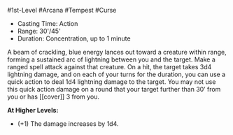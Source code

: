 #1st-Level #Arcana #Tempest #Curse
 
- Casting Time: Action
- Range: 30'/45'
- Duration: Concentration, up to 1 minute  

A beam of crackling, blue energy lances out toward a creature within range, forming a sustained arc of lightning between you and the target. Make a ranged spell attack against that creature. On a hit, the target takes 3d4 lightning damage, and on each of your turns for the duration, you can use a quick action to deal 1d4 lightning damage to the target. You may not use this quick action damage on a round that your target further than 30’ from you or has [[cover]] 3 from you.
 
**At Higher Levels:** 
* (+1) The damage increases by 1d4.